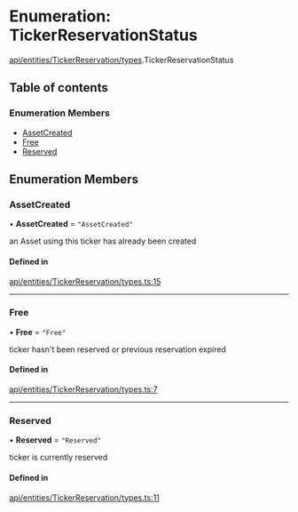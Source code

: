 # Enumeration: TickerReservationStatus

[api/entities/TickerReservation/types](../wiki/api.entities.TickerReservation.types).TickerReservationStatus

## Table of contents

### Enumeration Members

- [AssetCreated](../wiki/api.entities.TickerReservation.types.TickerReservationStatus#assetcreated)
- [Free](../wiki/api.entities.TickerReservation.types.TickerReservationStatus#free)
- [Reserved](../wiki/api.entities.TickerReservation.types.TickerReservationStatus#reserved)

## Enumeration Members

### AssetCreated

• **AssetCreated** = ``"AssetCreated"``

an Asset using this ticker has already been created

#### Defined in

[api/entities/TickerReservation/types.ts:15](https://github.com/PolymeshAssociation/polymesh-sdk/blob/2d3ac2ae/src/api/entities/TickerReservation/types.ts#L15)

___

### Free

• **Free** = ``"Free"``

ticker hasn't been reserved or previous reservation expired

#### Defined in

[api/entities/TickerReservation/types.ts:7](https://github.com/PolymeshAssociation/polymesh-sdk/blob/2d3ac2ae/src/api/entities/TickerReservation/types.ts#L7)

___

### Reserved

• **Reserved** = ``"Reserved"``

ticker is currently reserved

#### Defined in

[api/entities/TickerReservation/types.ts:11](https://github.com/PolymeshAssociation/polymesh-sdk/blob/2d3ac2ae/src/api/entities/TickerReservation/types.ts#L11)
